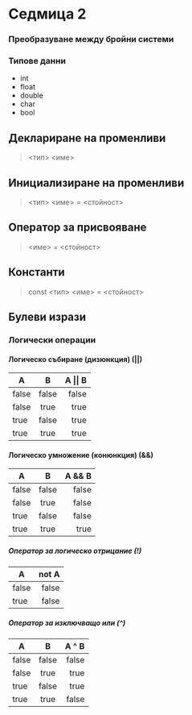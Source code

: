 # Седмица 2
### Преобразуване между бройни системи
### Типове данни
- int
- float
- double
- char
- bool
## Деклариране на променливи
> <тип> <име>
## Инициализиране на променливи
> <тип> <име> = <стойност>
## Оператор за присвояване
> <име> = <стойност>
## Константи
> const <тип> <име> = <стойност>
## Булеви изрази
### Логически операции
#### Логическо събиране (дизюнкция) (||)
| A     |   B   | A \|\| B |
| ----- | :---: | -------: |
| false | false |    false |
| false | true  |     true |
| true  | false |     true |
| true  | true  |     true |
#### Логическо умножение (конюнкция) (&&)
| A     |   B   | A && B |
| ----- | :---: | -----: |
| false | false |  false |
| false | true  |  false |
| true  | false |  false |
| true  | true  |   true |

##### Оператор за логическо отрицание (!)
| A     | not A |
| ----- | ----: |
| false | false |
| true  | false |

##### Оператор за изключващо или (^)
| A     |   B   | A ^ B |
| ----- | :---: | -----: |
| false | false |  false |
| false | true  |  true |
| true  | false |  true |
| true  | true  |   false |
